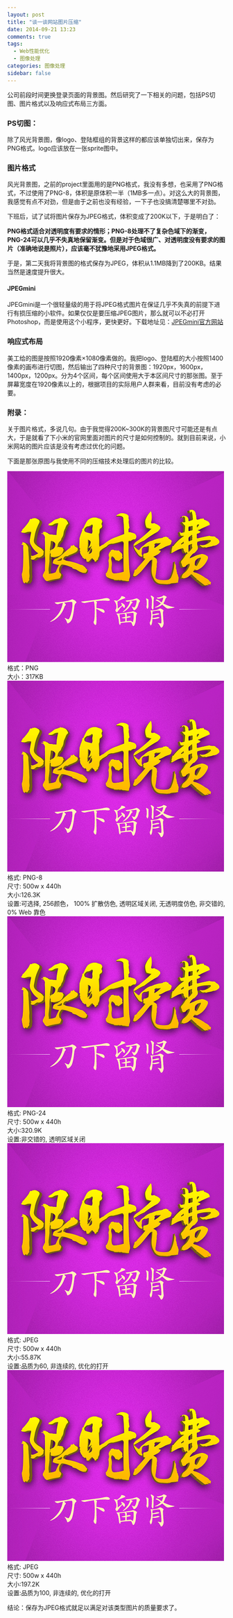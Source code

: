 ```yaml
---
layout: post
title: "谈一谈网站图片压缩"
date: 2014-09-21 13:23
comments: true
tags:
  - Web性能优化
  - 图像处理
categories: 图像处理
sidebar: false
---
```


公司前段时间更换登录页面的背景图。然后研究了一下相关的问题，包括PS切图、图片格式以及响应式布局三方面。

### PS切图：
除了风光背景图，像logo、登陆框组的背景这样的都应该单独切出来，保存为PNG格式。logo应该放在一张sprite图中。

### 图片格式
风光背景图，之前的project里面用的是PNG格式，我没有多想，也采用了PNG格式，不过使用了PNG-8，体积是原体积一半（1MB多一点）。对这么大的背景图，我感觉有点不对劲，但是由于之前也没有经验，一下子也没搞清楚哪里不对劲。

<!-- more -->

下班后，试了试将图片保存为JPEG格式，体积变成了200K以下，于是明白了：

<strong>PNG格式适合对透明度有要求的情形；PNG-8处理不了复杂色域下的渐变，PNG-24可以几乎不失真地保留渐变。但是对于色域很广、对透明度没有要求的图片（准确地说是照片），应该毫不犹豫地采用JPEG格式。</strong>

于是，第二天我将背景图的格式保存为JPEG，体积从1.1MB降到了200KB。结果当然是速度提升很大。

#### JPEGmini
JPEGmini是一个很轻量级的用于将JPEG格式图片在保证几乎不失真的前提下进行有损压缩的小软件。如果仅仅是要压缩JPEG图片，那么就可以不必打开Photoshop，而是使用这个小程序，更快更好。下载地址见：<a href="http://www.jpegmini.com/" target="_blank">JPEGmini官方网站</a>


### 响应式布局
美工给的图是按照1920像素×1080像素做的。我把logo、登陆框的大小按照1400像素的画布进行切图，然后输出了四种尺寸的背景图：1920px，1600px，1400px，1200px。分为4个区间，每个区间使用大于本区间尺寸的那张图。至于屏幕宽度在1920像素以上的，根据项目的实际用户人群来看，目前没有考虑的必要。

### 附录：
关于图片格式，多说几句。由于我觉得200K~300K的背景图尺寸可能还是有点大，于是就看了下小米的官网里面对图片的尺寸是如何控制的。就到目前来说，小米网站的图片应该是没有考虑过优化的问题。

下面是那张原图与我使用不同的压缩技术处理后的图片的比较。

<div class="output">
<img src="/images/blog/web_fe/2014/09/21/9.15.2.png" title="小米官网的一张原始图片"><br/>
格式：PNG<br/>
大小：317KB
</div>
<div class="output">
<img src="/images/blog/web_fe/2014/09/21/xiaomi-png8.png" title="PNG-8格式"><br/>
格式: PNG-8<br/>
尺寸: 500w x 440h<br/>
大小:126.3K<br/>
设置:可选择, 256颜色， 100% 扩散仿色, 透明区域关闭, 无透明度仿色, 非交错的, 0% Web 靠色
</div>

<div class="output">
<img src="/images/blog/web_fe/2014/09/21/xiaomi-png24.png" title="PNG-24格式"><br/>
格式: PNG-24<br/>
尺寸: 500w x 440h<br/>
大小:320.9K<br/>
设置:非交错的, 透明区域关闭
</div>


<div class="output">
<img src="/images/blog/web_fe/2014/09/21/xiaomi-jpeg-q60.jpg" title="jpeg格式"><br/>
格式: JPEG<br/>
尺寸: 500w x 440h<br/>
大小:55.87K<br/>
设置:品质为60, 非连续的, 优化的打开
</div>

<div class="output">
<img src="/images/blog/web_fe/2014/09/21/xiaomi-jpeg-q100.jpg" title="jpeg格式"><br/>
格式: JPEG<br/>
尺寸: 500w x 440h<br/>
大小:197.2K<br/>
设置:品质为100, 非连续的, 优化的打开
</div>

结论：保存为JPEG格式就足以满足对该类型图片的质量要求了。